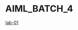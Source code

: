 # AIML_BATCH_4
[lab-01](https://github.com/BADAVATHANILKUMAR/AIML_BATCH_4/blob/main/assignment1.ipynb)
